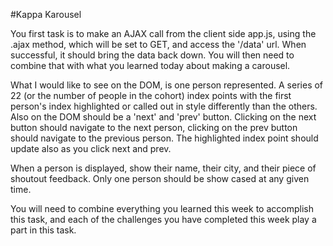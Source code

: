 #Kappa Karousel

You first task is to make an AJAX call from the client side app.js, using the .ajax method, which will be set to GET, and access the '/data' url. When successful, it should bring the data back down. You will then need to combine that with what you learned today about making a carousel.

What I would like to see on the DOM, is one person represented. A series of 22 (or the number of people in the cohort) index points with the first person's index highlighted or called out in style differently than the others. Also on the DOM should be a 'next' and 'prev' button. Clicking on the next button should navigate to the next person, clicking on the prev button should navigate to the previous person. The highlighted index point should update also as you click next and prev.

When a person is displayed, show their name, their city, and their piece of shoutout feedback. Only one person should be show cased at any given time.

You will need to combine everything you learned this week to accomplish this task, and each of the challenges you have completed this week play a part in this task.
